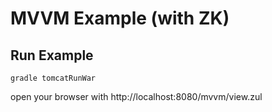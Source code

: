 # MVVM Example (with ZK)

## Run Example
    gradle tomcatRunWar

open your browser with
    http://localhost:8080/mvvm/view.zul
